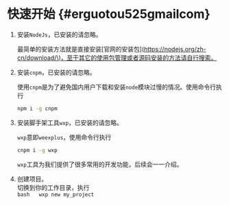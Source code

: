 # 快速开始 {#erguotou525gmailcom}

1. 安装`NodeJs`，已安装的请忽略。

   最简单的安装方法就是直接安装\[官网的安装包\]\([https://nodejs.org/zh-cn/download/\)，至于其它的使用包管理或者源码安装的方法请自行搜索。](https://nodejs.org/zh-cn/download/%29，至于其它的使用包管理或者源码安装的方法请自行搜索。)

2. 安装`cnpm`，已安装的请忽略。

   使用`cnpm`是为了避免国内用户下载和安装`node`模块过慢的情况。使用命令行执行

   ```bash
   npm i -g cnpm
   ```

3. 安装脚手架工具`wxp`，已安装的请忽略。

   `wxp`意即`weexplus`，使用命令行执行

   ```bash
   cnpm i -g wxp
   ```

   `wxp`工具为我们提供了很多常用的开发功能，后续会一一介绍。

4. 创建项目。  
   切换到你的工作目录，执行  
   `bash  
   wxp new my_project  
   `  



